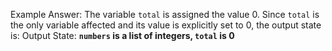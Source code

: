 Example Answer: 
The variable `total` is assigned the value 0. Since `total` is the only variable affected and its value is explicitly set to 0, the output state is:
Output State: **`numbers` is a list of integers, `total` is 0**